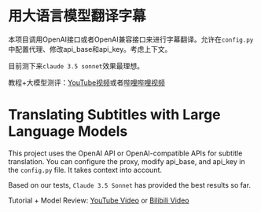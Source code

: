 # 用大语言模型翻译字幕

本项目调用OpenAI接口或者OpenAI兼容接口来进行字幕翻译。允许在`config.py`中配置代理、修改api_base和api_key。考虑上下文。

目前测下来`claude 3.5 sonnet`效果最理想。

教程+大模型测评：[YouTube视频](https://www.youtube.com/watch?v=uJeiirRhPy8)或者[哔哩哔哩视频](https://www.bilibili.com/video/BV1pY8zeSEHq)

# Translating Subtitles with Large Language Models

This project uses the OpenAI API or OpenAI-compatible APIs for subtitle translation. You can configure the proxy, modify api_base, and api_key in the `config.py` file. It takes context into account.

Based on our tests, `Claude 3.5 Sonnet` has provided the best results so far.

Tutorial + Model Review: [YouTube Video](https://www.youtube.com/watch?v=uJeiirRhPy8) or [Bilibili Video](https://www.bilibili.com/video/BV1pY8zeSEHq)
